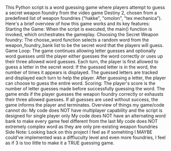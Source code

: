 This Python script is a word guessing game where players attempt to guess a secret weapon foundry from the video game Destiny 2, chosen from a predefined list of weapon foundries ("hakke", "omolon", "tex mechanica"). Here's a brief overview of how this game works and its key features:
Starting the Game: When the script is executed, the main() function is invoked, which orchestrates the gameplay.
Choosing the Secret Weapon foundry: The choose_word function selects a random word from the weapon_foundry_bank list to be the secret word that the players will guess.
Game Loop:
The game continues allowing letter guesses and optionally word guesses until the player either guesses the word correctly or uses up their three allowed word guesses.
Each turn, the player is first allowed to guess a letter in the secret word:
If the guessed letter is in the word, the number of times it appears is displayed.
The guessed letters are tracked and displayed each turn to help the player.
After guessing a letter, the player can choose to guess the entire word.
Scoring:
The player's score is the number of letter guesses made before successfully guessing the word.
The game ends if the player guesses the weapon foundry correctly or exhausts their three allowed guesses. If all guesses are used without success, the game informs the player and terminates.
Overview of things my game/code cannot do:
My code does NOT have multiplayer capability and the script is designed for single player only
My code does NOT have an alternating word bank to make every game feel different from the last
My code does NOT extremely complex word as they are only pre-existing weapon foundries
Side Note: Looking back on this project I feel as if somehting I MAYBE could've implemented was a diffiuculty level and even more foundries, I feel as if 3 is too little to make it a TRUE guessing game.
